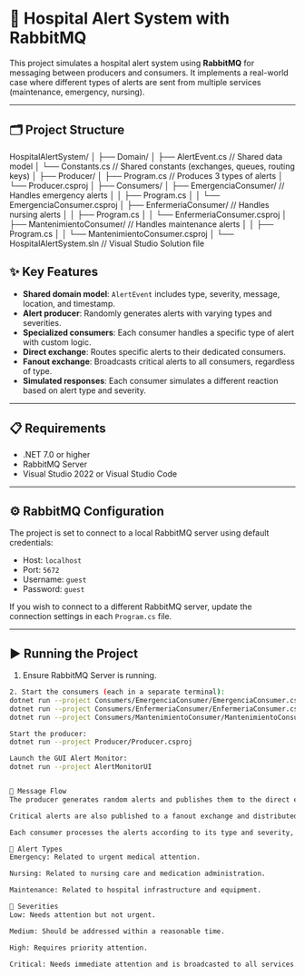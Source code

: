 # 🏥 Hospital Alert System with RabbitMQ

This project simulates a hospital alert system using **RabbitMQ** for messaging between producers and consumers. It implements a real-world case where different types of alerts are sent from multiple services (maintenance, emergency, nursing).

---

## 🗂️ Project Structure

HospitalAlertSystem/
│
├── Domain/
│ ├── AlertEvent.cs // Shared data model
│ └── Constants.cs // Shared constants (exchanges, queues, routing keys)
│
├── Producer/
│ ├── Program.cs // Produces 3 types of alerts
│ └── Producer.csproj
│
├── Consumers/
│ ├── EmergenciaConsumer/ // Handles emergency alerts
│ │ ├── Program.cs
│ │ └── EmergenciaConsumer.csproj
│ ├── EnfermeriaConsumer/ // Handles nursing alerts
│ │ ├── Program.cs
│ │ └── EnfermeriaConsumer.csproj
│ ├── MantenimientoConsumer/ // Handles maintenance alerts
│ │ ├── Program.cs
│ │ └── MantenimientoConsumer.csproj
│
└── HospitalAlertSystem.sln // Visual Studio Solution file



## ✨ Key Features

- **Shared domain model**: `AlertEvent` includes type, severity, message, location, and timestamp.
- **Alert producer**: Randomly generates alerts with varying types and severities.
- **Specialized consumers**: Each consumer handles a specific type of alert with custom logic.
- **Direct exchange**: Routes specific alerts to their dedicated consumers.
- **Fanout exchange**: Broadcasts critical alerts to all consumers, regardless of type.
- **Simulated responses**: Each consumer simulates a different reaction based on alert type and severity.

---

## 📋 Requirements

- .NET 7.0 or higher  
- RabbitMQ Server  
- Visual Studio 2022 or Visual Studio Code

---

## ⚙️ RabbitMQ Configuration

The project is set to connect to a local RabbitMQ server using default credentials:
- Host: `localhost`  
- Port: `5672`  
- Username: `guest`  
- Password: `guest`

If you wish to connect to a different RabbitMQ server, update the connection settings in each `Program.cs` file.

---

## ▶️ Running the Project

1. Ensure RabbitMQ Server is running.


```bash
2. Start the consumers (each in a separate terminal):
dotnet run --project Consumers/EmergenciaConsumer/EmergenciaConsumer.csproj
dotnet run --project Consumers/EnfermeriaConsumer/EnfermeriaConsumer.csproj
dotnet run --project Consumers/MantenimientoConsumer/MantenimientoConsumer.csproj

Start the producer:
dotnet run --project Producer/Producer.csproj

Launch the GUI Alert Monitor:
dotnet run --project AlertMonitorUI


🔄 Message Flow
The producer generates random alerts and publishes them to the direct exchange with the appropriate routing key.

Critical alerts are also published to a fanout exchange and distributed to all consumers.

Each consumer processes the alerts according to its type and severity, simulating a response.

🚨 Alert Types
Emergency: Related to urgent medical attention.

Nursing: Related to nursing care and medication administration.

Maintenance: Related to hospital infrastructure and equipment.

📶 Severities
Low: Needs attention but not urgent.

Medium: Should be addressed within a reasonable time.

High: Requires priority attention.

Critical: Needs immediate attention and is broadcasted to all services.
